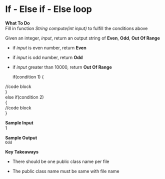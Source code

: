 # If - Else if - Else loop

**What To Do**  
Fill in function _String compute(int input)_ to fulfill the conditions above

Given an integer, _input_, return an output string of **Even**, **Odd**, **Out Of Range**  
 
- if _input_ is even number, return **Even**  
- if _input_ is odd number, return **Odd**
- if _input_ greater than 10000, return **Out Of Range**  

    if(condition 1)
    {

//code block      
    }     
    else if(condition 2)      
    {      
        //code block      
    } 


**Sample Input**  
1

**Sample Output**  
`
Odd
`

**Key Takeaways**

- There should be one public class name per file

- The public class name must be same with file name 
